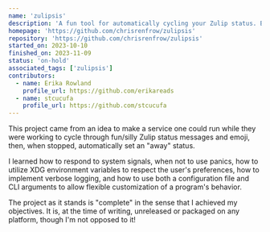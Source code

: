 ```yaml
---
name: 'zulipsis'
description: 'A fun tool for automatically cycling your Zulip status. Built with Rust.'
homepage: 'https://github.com/chrisrenfrow/zulipsis'
repository: 'https://github.com/chrisrenfrow/zulipsis'
started_on: 2023-10-10
finished_on: 2023-11-09
status: 'on-hold'
associated_tags: ['zulipsis']
contributors:
  - name: Erika Rowland
    profile_url: https://github.com/erikareads
  - name: stcucufa
    profile_url: https://github.com/stcucufa
---
```


This project came from an idea to make a service one could run while they were working to cycle through fun/silly Zulip status messages and emoji, then, when stopped, automatically set an "away" status.

I learned how to respond to system signals, when not to use panics, how to utilize XDG environment variables to respect the user's preferences, how to implement verbose logging, and how to use both a configuration file and CLI arguments to allow flexible customization of a program's behavior.

The project as it stands is "complete" in the sense that I achieved my objectives. It is, at the time of writing, unreleased or packaged on any platform, though I'm not opposed to it!
